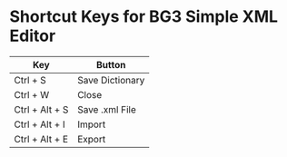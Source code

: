 # Shortcut Keys for BG3 Simple XML Editor


| Key | Button |
| ---- | ---- |
| Ctrl + S | Save Dictionary |
| Ctrl + W | Close |
| Ctrl + Alt + S | Save .xml File |
| Ctrl + Alt + I | Import |
| Ctrl + Alt + E | Export |